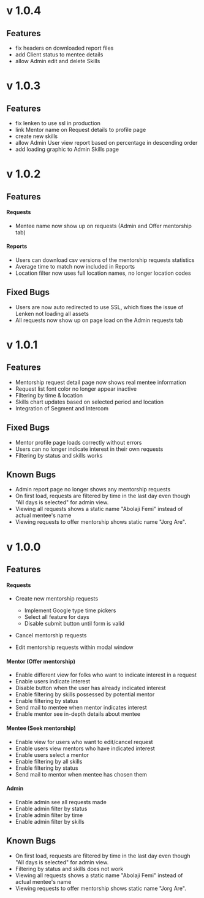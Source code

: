 # v 1.0.4

## Features
- fix headers on downloaded report files
- add Client status to mentee details
- allow Admin edit and delete Skills

# v 1.0.3

## Features
- fix lenken to use ssl in production
- link Mentor name on Request details to profile page
- create new skills
- allow Admin User view report based on percentage in descending order
- add loading graphic to Admin Skills page 


# v 1.0.2

## Features

#### Requests

- Mentee name now show up on requests (Admin and Offer mentorship tab)

#### Reports
- Users can download csv versions of the mentorship requests statistics
- Average time to match now included in Reports
- Location filter now uses full location names, no longer location codes

## Fixed Bugs
- Users are now auto redirected to use SSL, which fixes the issue of Lenken not loading all assets
- All requests now show up on page load on the Admin requests tab


# v 1.0.1

## Features

- Mentorship request detail page now shows real mentee information
- Request list font color no longer appear inactive
- Filtering by time & location
- Skills chart updates based on selected period and location
- Integration of Segment and Intercom

## Fixed Bugs
- Mentor profile page loads correctly without errors
- Users can no longer indicate interest in their own requests
- Filtering by status and skills works

## Known Bugs
- Admin report page no longer shows any mentorship requests
- On first load, requests are filtered by time in the last day even though "All days is selected" for admin view.
- Viewing all requests shows a static name "Abolaji Femi" instead of actual mentee's name
- Viewing requests to offer mentorship shows static name "Jorg Are".

# v 1.0.0

## Features

#### Requests
- Create new mentorship requests
  - Implement Google type time pickers
  - Select all feature for days
  - Disable submit button until form is valid

- Cancel mentorship requests
- Edit mentorship requests within modal window

#### Mentor (Offer mentorship)
- Enable different view for folks who want to indicate interest in a request
- Enable users indicate interest
- Disable button when the user has already indicated interest
- Enable filtering by skills possessed by potential mentor
- Enable filtering by status
- Send mail to mentee when mentor indicates interest
- Enable mentor see in-depth details about mentee

#### Mentee (Seek mentorship)
- Enable view for users who want to edit/cancel request
- Enable users view mentors who have indicated interest
- Enable users select a mentor
- Enable filtering by all skills
- Enable filtering by status
- Send mail to mentor when mentee has chosen them

#### Admin

- Enable admin see all requests made
- Enable admin filter by status
- Enable admin filter by time
- Enable admin filter by skills

## Known Bugs

- On first load, requests are filtered by time in the last day even though "All days is selected" for admin view.
- Filtering by status and skills does not work
- Viewing all requests shows a static name "Abolaji Femi" instead of actual mentee's name
- Viewing requests to offer mentorship shows static name "Jorg Are".
